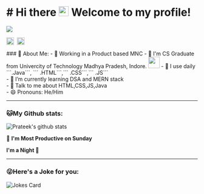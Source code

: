 # # Hi there <img src="https://github.com/TheDudeThatCode/TheDudeThatCode/blob/master/Assets/Hi.gif" width="26px"> Welcome to my profile!


![](https://camo.githubusercontent.com/992babdffd8c74a1502de375fbdf7e4d54773242/68747470733a2f2f6d656469612e67697068792e636f6d2f6d656469612f53576f536b4e36447854737a71494b4571762f67697068792e676966)
<p align="left">
<a href="https://twitter.com/prateeksahu_in" target="blank"><img align="center" src="https://cdn.jsdelivr.net/npm/simple-icons@3.0.1/icons/twitter.svg" alt="prateeksahu_in" height="20" width="20" /></a>&nbsp;
<a href="https://linkedin.com/in/prateek-sahu-796993145" target="blank"><img align="center" src="https://cdn.jsdelivr.net/npm/simple-icons@3.0.1/icons/linkedin.svg" alt="prateeksahu" height="20" width="20" /></a>&nbsp;
</p>
### 🤵 About Me:
- 🏦 Working in a Product based MNC
- 🏦 I'm CS Graduate from Univercity of Technology Madhya Pradesh, Indore.
      <img src="https://media.giphy.com/media/WUlplcMpOCEmTGBtBW/giphy.gif" width="30">
- 🤔 I use daily ```.Java```, ``` .HTML```,``` .CSS```,``` .JS```<br>
- 🌱 I’m currently learning DSA and MERN stack<br>
- 💬 Talk to me about HTML,CSS,JS,Java<br>
- 😄 Pronouns: He/Him<br>


---
### 🐱My Github stats:
![Prateek's github stats](https://github-readme-stats.vercel.app/api?username=prateeksahu-in&show_icons=true&title_color=ffc857&icon_color=8ac926&text_color=daf7dc&bg_color=151515&hide=["stars"])


<!--START_SECTION:waka-->

📅 **I'm Most Productive on Sunday** 

**I'm a Night 🦉** 

<!--END_SECTION:waka-->

---
### 😜Here's a Joke for you:
<img src="https://readme-jokes.vercel.app/api" alt="Jokes Card" />
